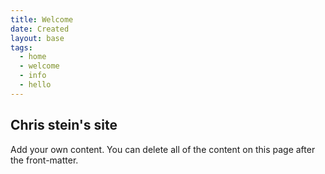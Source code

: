 ```yaml
---
title: Welcome
date: Created
layout: base
tags:
  - home
  - welcome
  - info
  - hello
---
```

<h2 class="mainHeading">Chris stein's site</h2>
<section class="content">
  <p>Add your own content. You can delete all of the content on this page after the front-matter.</p>
</section>



